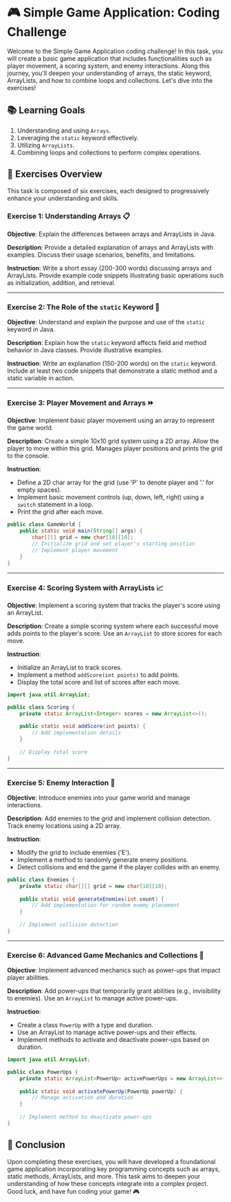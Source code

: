 # 🎮 Simple Game Application: Coding Challenge

Welcome to the Simple Game Application coding challenge! In this task, you will create a basic game application that includes functionalities such as player movement, a scoring system, and enemy interactions. Along this journey, you'll deepen your understanding of arrays, the static keyword, ArrayLists, and how to combine loops and collections. Let's dive into the exercises!

## 📚 Learning Goals

1. Understanding and using `Arrays`.
2. Leveraging the `static` keyword effectively.
3. Utilizing `ArrayLists`.
4. Combining loops and collections to perform complex operations.

## 📝 Exercises Overview

This task is composed of six exercises, each designed to progressively enhance your understanding and skills.

### Exercise 1: Understanding Arrays 📋

**Objective**: Explain the differences between arrays and ArrayLists in Java.

**Description**: Provide a detailed explanation of arrays and ArrayLists with examples. Discuss their usage scenarios, benefits, and limitations.

**Instruction**: Write a short essay (200-300 words) discussing arrays and ArrayLists. Provide example code snippets illustrating basic operations such as initialization, addition, and retrieval.

---

### Exercise 2: The Role of the `static` Keyword 🔑

**Objective**: Understand and explain the purpose and use of the `static` keyword in Java.

**Description**: Explain how the `static` keyword affects field and method behavior in Java classes. Provide illustrative examples.

**Instruction**: Write an explanation (150-200 words) on the `static` keyword. Include at least two code snippets that demonstrate a static method and a static variable in action.

---

### Exercise 3: Player Movement and Arrays ⏩

**Objective**: Implement basic player movement using an array to represent the game world.

**Description**: Create a simple 10x10 grid system using a 2D array. Allow the player to move within this grid. Manages player positions and prints the grid to the console.

**Instruction**: 
- Define a 2D char array for the grid (use 'P' to denote player and '.' for empty spaces).
- Implement basic movement controls (up, down, left, right) using a `switch` statement in a loop.
- Print the grid after each move.

```java
public class GameWorld {
    public static void main(String[] args) {
        char[][] grid = new char[10][10];
        // Initialize grid and set player's starting position
        // Implement player movement
    }
}
```

---

### Exercise 4: Scoring System with ArrayLists 📈

**Objective**: Implement a scoring system that tracks the player's score using an ArrayList.

**Description**: Create a simple scoring system where each successful move adds points to the player's score. Use an `ArrayList` to store scores for each move.

**Instruction**: 
- Initialize an ArrayList to track scores.
- Implement a method `addScore(int points)` to add points.
- Display the total score and list of scores after each move.

```java
import java.util.ArrayList;

public class Scoring {
    private static ArrayList<Integer> scores = new ArrayList<>();
    
    public static void addScore(int points) {
        // Add implementation details
    }
    
    // Display total score
}
```

---

### Exercise 5: Enemy Interaction 🚫

**Objective**: Introduce enemies into your game world and manage interactions.

**Description**: Add enemies to the grid and implement collision detection. Track enemy locations using a 2D array.

**Instruction**: 
- Modify the grid to include enemies ('E').
- Implement a method to randomly generate enemy positions.
- Detect collisions and end the game if the player collides with an enemy.

```java
public class Enemies {
    private static char[][] grid = new char[10][10];
    
    public static void generateEnemies(int count) {
        // Add implementation for random enemy placement
    }
    
    // Implement collision detection
}
```

---

### Exercise 6: Advanced Game Mechanics and Collections 🎯

**Objective**: Implement advanced mechanics such as power-ups that impact player abilities.

**Description**: Add power-ups that temporarily grant abilities (e.g., invisibility to enemies). Use an `ArrayList` to manage active power-ups.

**Instruction**:
- Create a class `PowerUp` with a type and duration.
- Use an ArrayList to manage active power-ups and their effects.
- Implement methods to activate and deactivate power-ups based on duration.

```java
import java.util.ArrayList;

public class PowerUps {
    private static ArrayList<PowerUp> activePowerUps = new ArrayList<>();
    
    public static void activatePowerUp(PowerUp powerUp) {
        // Manage activation and duration
    }
    
    // Implement method to deactivate power-ups
}
```

## 🏁 Conclusion

Upon completing these exercises, you will have developed a foundational game application incorporating key programming concepts such as arrays, static methods, ArrayLists, and more. This task aims to deepen your understanding of how these concepts integrate into a complex project. Good luck, and have fun coding your game! 🎮